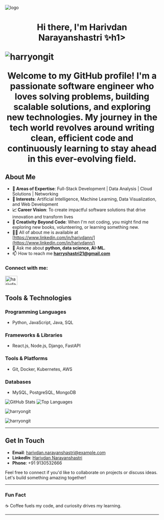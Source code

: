 ![logo](https://github.com/harryongit/harryongit/blob/main/Github%20Banner.png)
<h1 align="center">Hi there, I'm Harivdan Narayanshastri ✨h1>

<p align="left"> <img src="https://komarev.com/ghpvc/?username=harryongit&label=Profile%20views&color=0e75b6&style=flat" alt="harryongit" /> </p>

Welcome to my GitHub profile! I'm a passionate software engineer who loves solving problems, building scalable solutions, and exploring new technologies. My journey in the tech world revolves around writing clean, efficient code and continuously learning to stay ahead in this ever-evolving field.

## About Me

- **🌟 Areas of Expertise**: Full-Stack Development | Data Analysis | Cloud Solutions | Networking
- **🔎 Interests**: Artificial Intelligence, Machine Learning, Data Visualization, and Web Development
- **📈 Career Vision**: To create impactful software solutions that drive innovation and transform lives
- **🎨 Creativity Beyond Code**: When I'm not coding, you might find me exploring new books, volunteering, or learning something new.
- 👨‍💻 All of about me is available at [https://www.linkedin.com/in/harivdann/](https://www.linkedin.com/in/harivdann/)
- 💬 Ask me about **python, data science, AI-ML.**
- 📫 How to reach me **harryshastri21@gmail.com**

<h3 align="left">Connect with me:</h3>
<p align="left">
<a href="https://www.linkedin.com/in/harivdann/" target="blank"><img align="center" src="https://raw.githubusercontent.com/rahuldkjain/github-profile-readme-generator/master/src/images/icons/Social/linked-in-alt.svg" alt="harivdan n." height="30" width="40" /></a>
</p>

## Tools & Technologies

### Programming Languages
- Python, JavaScript, Java, SQL

### Frameworks & Libraries
- React.js, Node.js, Django, FastAPI

### Tools & Platforms
- Git, Docker, Kubernetes, AWS

### Databases
- MySQL, PostgreSQL, MongoDB

![GitHub Stats](https://github-readme-stats.vercel.app/api?username=harivdan&show_icons=true&theme=radical)
![Top Languages](https://github-readme-stats.vercel.app/api/top-langs/?username=harivdan&layout=compact&theme=radical)

<p><img align="center" src="https://github-readme-stats.vercel.app/api/top-langs?username=harryongit&show_icons=true&locale=en&layout=compact" alt="harryongit" /></p>

<p><img align="center" src="https://github-readme-streak-stats.herokuapp.com/?user=harryongit&" alt="harryongit" /></p>

---

## Get In Touch

- **Email**: [harivdan.narayanshastri@example.com](mailto:harryshastri21@gmail.com)
- **LinkedIn**: [Harivdan Narayanshastri](https://linkedin.com/in/harivdann)
- **Phone**: +91 9130532666

Feel free to connect if you'd like to collaborate on projects or discuss ideas. Let's build something amazing together!

---

### Fun Fact
☕ Coffee fuels my code, and curiosity drives my learning.

---

